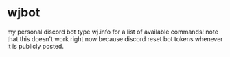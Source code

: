 # wjbot
my personal discord bot 
type wj.info for a list of available commands! 
note that this doesn't work right now because discord reset bot tokens whenever it is publicly posted.
